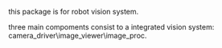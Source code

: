 this package is for robot vision system.

three main compoments consist to a integrated vision system: camera_driver\image_viewer\image_proc.
